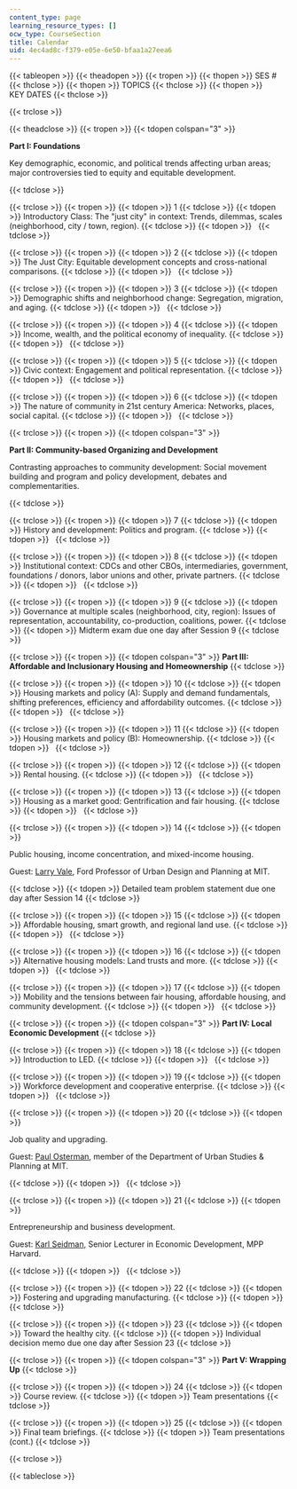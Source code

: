 ```yaml
---
content_type: page
learning_resource_types: []
ocw_type: CourseSection
title: Calendar
uid: 4ec4ad8c-f379-e05e-6e50-bfaa1a27eea6
---
```


{{< tableopen >}}
{{< theadopen >}}
{{< tropen >}}
{{< thopen >}}
SES #
{{< thclose >}}
{{< thopen >}}
TOPICS
{{< thclose >}}
{{< thopen >}}
KEY DATES
{{< thclose >}}

{{< trclose >}}

{{< theadclose >}}
{{< tropen >}}
{{< tdopen colspan="3" >}}


**Part I: Foundations**

Key demographic, economic, and political trends affecting urban areas; major controversies tied to equity and equitable development.


{{< tdclose >}}

{{< trclose >}}
{{< tropen >}}
{{< tdopen >}}
1
{{< tdclose >}}
{{< tdopen >}}
Introductory Class: The "just city" in context: Trends, dilemmas, scales (neighborhood, city / town, region).
{{< tdclose >}}
{{< tdopen >}}
 
{{< tdclose >}}

{{< trclose >}}
{{< tropen >}}
{{< tdopen >}}
2
{{< tdclose >}}
{{< tdopen >}}
The Just City: Equitable development concepts and cross-national comparisons.
{{< tdclose >}}
{{< tdopen >}}
 
{{< tdclose >}}

{{< trclose >}}
{{< tropen >}}
{{< tdopen >}}
3
{{< tdclose >}}
{{< tdopen >}}
Demographic shifts and neighborhood change: Segregation, migration, and aging.
{{< tdclose >}}
{{< tdopen >}}
 
{{< tdclose >}}

{{< trclose >}}
{{< tropen >}}
{{< tdopen >}}
4
{{< tdclose >}}
{{< tdopen >}}
Income, wealth, and the political economy of inequality.
{{< tdclose >}}
{{< tdopen >}}
 
{{< tdclose >}}

{{< trclose >}}
{{< tropen >}}
{{< tdopen >}}
5
{{< tdclose >}}
{{< tdopen >}}
Civic context: Engagement and political representation.
{{< tdclose >}}
{{< tdopen >}}
 
{{< tdclose >}}

{{< trclose >}}
{{< tropen >}}
{{< tdopen >}}
6
{{< tdclose >}}
{{< tdopen >}}
The nature of community in 21st century America: Networks, places, social capital.
{{< tdclose >}}
{{< tdopen >}}
 
{{< tdclose >}}

{{< trclose >}}
{{< tropen >}}
{{< tdopen colspan="3" >}}


**Part II: Community-based Organizing and Development**

Contrasting approaches to community development: Social movement building and program and policy development, debates and complementarities.


{{< tdclose >}}

{{< trclose >}}
{{< tropen >}}
{{< tdopen >}}
7
{{< tdclose >}}
{{< tdopen >}}
History and development: Politics and program.
{{< tdclose >}}
{{< tdopen >}}
 
{{< tdclose >}}

{{< trclose >}}
{{< tropen >}}
{{< tdopen >}}
8
{{< tdclose >}}
{{< tdopen >}}
Institutional context: CDCs and other CBOs, intermediaries, government, foundations / donors, labor unions and other, private partners.
{{< tdclose >}}
{{< tdopen >}}
 
{{< tdclose >}}

{{< trclose >}}
{{< tropen >}}
{{< tdopen >}}
9
{{< tdclose >}}
{{< tdopen >}}
Governance at multiple scales (neighborhood, city, region): Issues of representation, accountability, co-production, coalitions, power.
{{< tdclose >}}
{{< tdopen >}}
Midterm exam due one day after Session 9
{{< tdclose >}}

{{< trclose >}}
{{< tropen >}}
{{< tdopen colspan="3" >}}
**Part III: Affordable and Inclusionary Housing and Homeownership**
{{< tdclose >}}

{{< trclose >}}
{{< tropen >}}
{{< tdopen >}}
10
{{< tdclose >}}
{{< tdopen >}}
Housing markets and policy (A): Supply and demand fundamentals, shifting preferences, efficiency and affordability outcomes.
{{< tdclose >}}
{{< tdopen >}}
 
{{< tdclose >}}

{{< trclose >}}
{{< tropen >}}
{{< tdopen >}}
11
{{< tdclose >}}
{{< tdopen >}}
Housing markets and policy (B): Homeownership.
{{< tdclose >}}
{{< tdopen >}}
 
{{< tdclose >}}

{{< trclose >}}
{{< tropen >}}
{{< tdopen >}}
12
{{< tdclose >}}
{{< tdopen >}}
Rental housing.
{{< tdclose >}}
{{< tdopen >}}
 
{{< tdclose >}}

{{< trclose >}}
{{< tropen >}}
{{< tdopen >}}
13
{{< tdclose >}}
{{< tdopen >}}
Housing as a market good: Gentrification and fair housing.
{{< tdclose >}}
{{< tdopen >}}
 
{{< tdclose >}}

{{< trclose >}}
{{< tropen >}}
{{< tdopen >}}
14
{{< tdclose >}}
{{< tdopen >}}


Public housing, income concentration, and mixed-income housing.

Guest: [Larry Vale](https://dusp.mit.edu/faculty/lawrence-vale), Ford Professor of Urban Design and Planning at MIT.


{{< tdclose >}}
{{< tdopen >}}
Detailed team problem statement due one day after Session 14
{{< tdclose >}}

{{< trclose >}}
{{< tropen >}}
{{< tdopen >}}
15
{{< tdclose >}}
{{< tdopen >}}
Affordable housing, smart growth, and regional land use.
{{< tdclose >}}
{{< tdopen >}}
 
{{< tdclose >}}

{{< trclose >}}
{{< tropen >}}
{{< tdopen >}}
16
{{< tdclose >}}
{{< tdopen >}}
Alternative housing models: Land trusts and more.
{{< tdclose >}}
{{< tdopen >}}
 
{{< tdclose >}}

{{< trclose >}}
{{< tropen >}}
{{< tdopen >}}
17
{{< tdclose >}}
{{< tdopen >}}
Mobility and the tensions between fair housing, affordable housing, and community development.
{{< tdclose >}}
{{< tdopen >}}
 
{{< tdclose >}}

{{< trclose >}}
{{< tropen >}}
{{< tdopen colspan="3" >}}
**Part IV: Local Economic Development**
{{< tdclose >}}

{{< trclose >}}
{{< tropen >}}
{{< tdopen >}}
18
{{< tdclose >}}
{{< tdopen >}}
Introduction to LED.
{{< tdclose >}}
{{< tdopen >}}
 
{{< tdclose >}}

{{< trclose >}}
{{< tropen >}}
{{< tdopen >}}
19
{{< tdclose >}}
{{< tdopen >}}
Workforce development and cooperative enterprise.
{{< tdclose >}}
{{< tdopen >}}
 
{{< tdclose >}}

{{< trclose >}}
{{< tropen >}}
{{< tdopen >}}
20
{{< tdclose >}}
{{< tdopen >}}


Job quality and upgrading.

Guest: [Paul Osterman](http://web.mit.edu/osterman/www/), member of the Department of Urban Studies & Planning at MIT.


{{< tdclose >}}
{{< tdopen >}}
 
{{< tdclose >}}

{{< trclose >}}
{{< tropen >}}
{{< tdopen >}}
21
{{< tdclose >}}
{{< tdopen >}}


Entrepreneurship and business development.

Guest: [Karl Seidman](https://dusp.mit.edu/faculty/karl-seidman), Senior Lecturer in Economic Development, MPP Harvard.


{{< tdclose >}}
{{< tdopen >}}
 
{{< tdclose >}}

{{< trclose >}}
{{< tropen >}}
{{< tdopen >}}
22
{{< tdclose >}}
{{< tdopen >}}
Fostering and upgrading manufacturing.
{{< tdclose >}}
{{< tdopen >}}
 
{{< tdclose >}}

{{< trclose >}}
{{< tropen >}}
{{< tdopen >}}
23
{{< tdclose >}}
{{< tdopen >}}
Toward the healthy city.
{{< tdclose >}}
{{< tdopen >}}
Individual decision memo due one day after Session 23
{{< tdclose >}}

{{< trclose >}}
{{< tropen >}}
{{< tdopen colspan="3" >}}
**Part V: Wrapping Up**
{{< tdclose >}}

{{< trclose >}}
{{< tropen >}}
{{< tdopen >}}
24
{{< tdclose >}}
{{< tdopen >}}
Course review.
{{< tdclose >}}
{{< tdopen >}}
Team presentations
{{< tdclose >}}

{{< trclose >}}
{{< tropen >}}
{{< tdopen >}}
25
{{< tdclose >}}
{{< tdopen >}}
Final team briefings.
{{< tdclose >}}
{{< tdopen >}}
Team presentations (cont.)
{{< tdclose >}}

{{< trclose >}}

{{< tableclose >}}